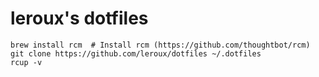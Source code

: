 leroux's dotfiles
=================

```
brew install rcm  # Install rcm (https://github.com/thoughtbot/rcm)
git clone https://github.com/leroux/dotfiles ~/.dotfiles
rcup -v
```
